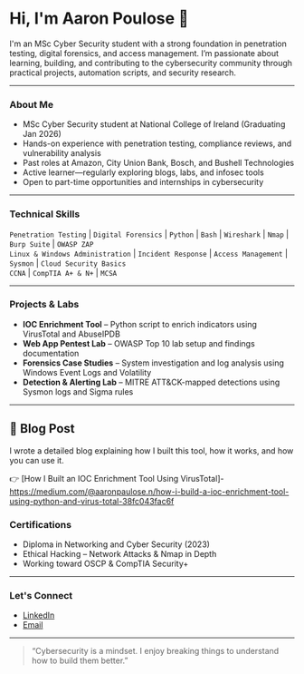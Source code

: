 # Hi, I'm Aaron Poulose 👋

I'm an MSc Cyber Security student with a strong foundation in penetration testing, digital forensics, and access management. I’m passionate about learning, building, and contributing to the cybersecurity community through practical projects, automation scripts, and security research.

---

### About Me
- MSc Cyber Security student at National College of Ireland (Graduating Jan 2026)
- Hands-on experience with penetration testing, compliance reviews, and vulnerability analysis
- Past roles at Amazon, City Union Bank, Bosch, and Bushell Technologies
- Active learner—regularly exploring blogs, labs, and infosec tools
- Open to part-time opportunities and internships in cybersecurity

---

### Technical Skills
`Penetration Testing` | `Digital Forensics` | `Python` | `Bash` | `Wireshark` | `Nmap` | `Burp Suite` | `OWASP ZAP`  
`Linux & Windows Administration` | `Incident Response` | `Access Management` | `Sysmon` | `Cloud Security Basics`  
`CCNA` | `CompTIA A+ & N+` | `MCSA`

---

### Projects & Labs 
- **IOC Enrichment Tool** – Python script to enrich indicators using VirusTotal and AbuseIPDB
- **Web App Pentest Lab** – OWASP Top 10 lab setup and findings documentation
- **Forensics Case Studies** – System investigation and log analysis using Windows Event Logs and Volatility
- **Detection & Alerting Lab** – MITRE ATT&CK-mapped detections using Sysmon logs and Sigma rules

---
## 📖 Blog Post
I wrote a detailed blog explaining how I built this tool, how it works, and how you can use it.

👉 [How I Built an IOC Enrichment Tool Using VirusTotal]- https://medium.com/@aaronpaulose.n/how-i-build-a-ioc-enrichment-tool-using-python-and-virus-total-38fc043fac6f

### Certifications
- Diploma in Networking and Cyber Security (2023)
- Ethical Hacking – Network Attacks & Nmap in Depth
- Working toward OSCP & CompTIA Security+

---

### Let's Connect
- [LinkedIn](https://www.linkedin.com/in/aaron-poulose/)
- [Email](mailto:aaronpaulose.n@gmail.com)

---

> “Cybersecurity is a mindset. I enjoy breaking things to understand how to build them better.”
